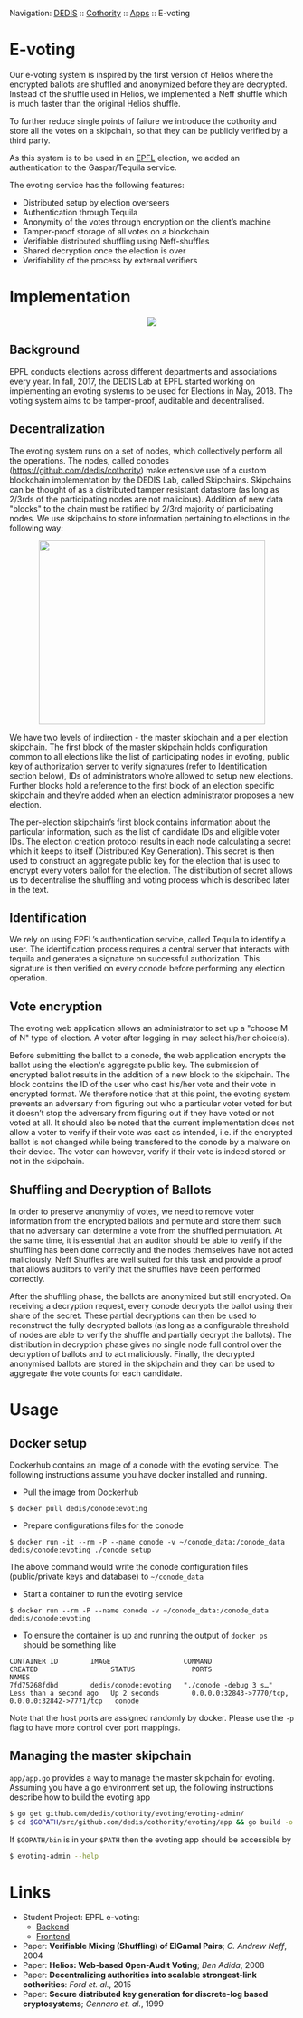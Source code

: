 Navigation: [DEDIS](https://github.com/dedis/doc/tree/master/README.md) ::
[Cothority](../README.md) ::
[Apps](../doc/Applications.md) ::
E-voting

# E-voting

Our e-voting system is inspired by the first version of Helios where the encrypted
ballots are shuffled and anonymized before they are decrypted. Instead of the
shuffle used in Helios, we implemented a Neff shuffle which is much faster than
the original Helios shuffle.

To further reduce single points of failure we introduce the cothority and store
all the votes on a skipchain, so that they can be publicly verified by a third
party.

As this system is to be used in an [EPFL](https://epfl.ch) election, we added
an authentication to the Gaspar/Tequila service.

The evoting service has the following features:

* Distributed setup by election overseers
* Authentication through Tequila
* Anonymity of the votes through encryption on the client’s machine
* Tamper-proof storage of all votes on a blockchain
* Verifiable distributed shuffling using Neff-shuffles
* Shared decryption once the election is over
* Verifiability of the process by external verifiers

# Implementation

<p align="center">
  <img src="system.png" />
</p>

## Background

EPFL conducts elections across different departments and associations every year.
In fall, 2017, the DEDIS Lab at EPFL started working on implementing an evoting
systems to be used for Elections in May, 2018. The voting system aims to be
tamper-proof, auditable and decentralised.

## Decentralization
The evoting system runs on a set of nodes, which collectively perform all the
operations. The nodes, called conodes (https://github.com/dedis/cothority) make
extensive use of a custom blockchain implementation by the DEDIS Lab, called
Skipchains. Skipchains can be thought of as a distributed tamper resistant
datastore (as long as 2/3rds of the participating nodes are not malicious).
Addition of new data "blocks" to the chain must be ratified by 2/3rd majority
of participating nodes. We use skipchains to store information pertaining to
elections in the following way:

<p align="center">
  <img src="arch.png" width="400" height="325" />
</p>

We have two levels of indirection -  the master skipchain and a per election
skipchain. The first block of the master skipchain holds configuration common
to all elections like the list of participating nodes in evoting, public key of
authorization server to verify signatures (refer to Identification section below),
IDs of administrators who’re allowed to setup new elections. Further blocks hold
a reference to the first block of an election specific skipchain and they’re
added when an election administrator proposes a new election.

The per-election skipchain’s first block contains information about the particular
information, such as the list of candidate IDs and eligible voter IDs. The election
creation protocol results in each node calculating a secret which it keeps to
itself (Distributed Key Generation). This secret is then used to construct an
aggregate public key for the election that is used to encrypt every voters ballot
for the election. The distribution of secret allows us to decentralise the
shuffling and voting process which is described later in the text.

## Identification
We rely on using EPFL’s authentication service, called Tequila to identify a user.
The identification process requires a central server that interacts with tequila
and generates a signature on successful authorization. This signature is then
verified on every conode before performing any election operation.

## Vote encryption
The evoting web application allows an administrator to set up a "choose M of N"
type of election. A voter after logging in may select his/her choice(s).

Before submitting the ballot to a conode, the web application encrypts the ballot
using the election's aggregate public key. The submission of encrypted ballot
results in the addition of a new block to the skipchain. The block contains the
ID of the user who cast his/her vote and their vote in encrypted format. We
therefore notice that at this point, the evoting system prevents an adversary
from figuring out who a particular voter voted for but it doesn’t stop the
adversary from figuring out if they have voted or not voted at all. It should
also be noted that the current implementation does not allow a voter to verify
if their vote was cast as intended, i.e. if the encrypted ballot is not changed
while being transfered to the conode by a malware on their device. The voter can
however, verify if their vote is indeed stored or not in the skipchain.


## Shuffling and Decryption of Ballots
In order to preserve anonymity of votes, we need to remove voter information from
the encrypted ballots and permute and store them such that no adversary can
determine a vote from the shuffled permutation. At the same time, it is essential
that an auditor should be able to verify if the shuffling has been done correctly
and the nodes themselves have not acted maliciously. Neff Shuffles are well suited
for this task and provide a proof that allows auditors to verify that the shuffles
have been performed correctly.

After the shuffling phase, the ballots are anonymized but still encrypted. On
receiving a decryption request, every conode decrypts the ballot using their share of the secret.
These partial decryptions can then be used to reconstruct the fully decrypted ballots
(as long as a configurable threshold of nodes are able to verify the shuffle and
partially decrypt the ballots). The distribution in decryption phase gives no
single node full control over the decryption of ballots and to act maliciously.
Finally, the decrypted anonymised ballots are stored in the skipchain and they
can be used to aggregate the vote counts for each candidate.

# Usage

## Docker setup

Dockerhub contains an image of a conode with the evoting service. The following
instructions assume you have docker installed and running.

* Pull the image from Dockerhub

```
$ docker pull dedis/conode:evoting
```

* Prepare configurations files for the conode

```
$ docker run -it --rm -P --name conode -v ~/conode_data:/conode_data dedis/conode:evoting ./conode setup
```

The above command would write the conode configuration files (public/private keys
and database) to `~/conode_data`

* Start a container to run the evoting service

```
$ docker run --rm -P --name conode -v ~/conode_data:/conode_data dedis/conode:evoting
```

* To ensure the container is up and running the output of `docker ps` should be
something like

```
CONTAINER ID        IMAGE                  COMMAND                  CREATED                  STATUS              PORTS                                              NAMES
7fd75268fdbd        dedis/conode:evoting   "./conode -debug 3 s…"   Less than a second ago   Up 2 seconds        0.0.0.0:32843->7770/tcp, 0.0.0.0:32842->7771/tcp   conode
```

Note that the host ports are assigned randomly by docker. Please use the `-p` flag
to have more control over port mappings.


## Managing the master skipchain

`app/app.go` provides a way to manage the master skipchain for evoting. Assuming
you have a go environment set up, the following instructions describe how to build
the evoting app

```bash
$ go get github.com/dedis/cothority/evoting/evoting-admin/
$ cd $GOPATH/src/github.com/dedis/cothority/evoting/app && go build -o $GOPATH/bin/evoting ./...
```

If `$GOPATH/bin` is in your `$PATH` then the evoting app should be accessible by

```bash
$ evoting-admin --help
```

# Links
- Student Project: EPFL e-voting:
  - [Backend](https://github.com/dedis/student_17/evoting-backend)
  - [Frontend](https://github.com/dedis/epfl-evoting/tree/master/evoting)
- Paper: **Verifiable Mixing (Shuffling) of ElGamal Pairs**; *C. Andrew Neff*, 2004
- Paper: **Helios: Web-based Open-Audit Voting**; *Ben Adida*, 2008
- Paper: **Decentralizing authorities into scalable strongest-link cothorities**: *Ford et. al.*, 2015
- Paper: **Secure distributed key generation for discrete-log based cryptosystems**; *Gennaro et. al.*, 1999
